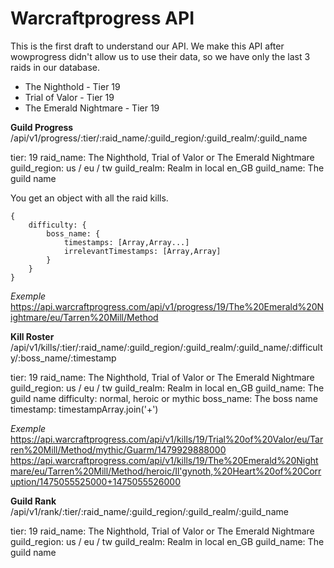 # Warcraftprogress API

This is the first draft to understand our API. We make this API after wowprogress didn't allow us to use their data, so we have only the last 3 raids in our database.

 - The Nighthold - Tier 19
 - Trial of Valor - Tier 19
 - The Emerald Nightmare - Tier 19

**Guild Progress**
/api/v1/progress/:tier/:raid_name/:guild_region/:guild_realm/:guild_name

tier: 19
raid_name: The Nighthold, Trial of Valor or The Emerald Nightmare
guild_region: us / eu / tw
guild_realm: Realm in local en_GB
guild_name: The guild name

You get an object with all the raid kills.

    {
	    difficulty: {
		    boss_name: {
			    timestamps: [Array,Array...]
			    irrelevantTimestamps: [Array,Array]
			}
		}
    }

*Exemple*
https://api.warcraftprogress.com/api/v1/progress/19/The%20Emerald%20Nightmare/eu/Tarren%20Mill/Method

**Kill Roster**
/api/v1/kills/:tier/:raid_name/:guild_region/:guild_realm/:guild_name/:difficulty/:boss_name/:timestamp

tier: 19
raid_name: The Nighthold, Trial of Valor or The Emerald Nightmare
guild_region: us / eu / tw
guild_realm: Realm in local en_GB
guild_name: The guild name
difficulty: normal, heroic or mythic
boss_name: The boss name
timestamp: timestampArray.join('+')

 *Exemple*
https://api.warcraftprogress.com/api/v1/kills/19/Trial%20of%20Valor/eu/Tarren%20Mill/Method/mythic/Guarm/1479929888000
 https://api.warcraftprogress.com/api/v1/kills/19/The%20Emerald%20Nightmare/eu/Tarren%20Mill/Method/heroic/Il'gynoth,%20Heart%20of%20Corruption/1475055525000+1475055526000

**Guild Rank**
/api/v1/rank/:tier/:raid_name/:guild_region/:guild_realm/:guild_name

tier: 19
raid_name: The Nighthold, Trial of Valor or The Emerald Nightmare
guild_region: us / eu / tw
guild_realm: Realm in local en_GB
guild_name: The guild name
